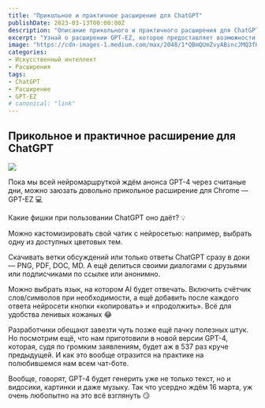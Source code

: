```yaml
---
title: "Прикольное и практичное расширение для ChatGPT"
publishDate: 2023-03-13T00:00:00Z
description: "Описание прикольного и практичного расширения для ChatGPT, которое предлагает новые функции и настройки для улучшения пользовательского опыта."
excerpt: "Узнай о расширении GPT-EZ, которое предоставляет возможности кастомизации, загрузки диалогов, выбора языка и других удобных функций для работы с ChatGPT."
image: "https://cdn-images-1.medium.com/max/2048/1*QBmQUmZvyABincJMQ3fHsA.jpeg"
categories:
- Искусственный интеллект
- Расширения
tags:
- ChatGPT
- Расширение
- GPT-EZ
# canonical: "link"
---
```


## Прикольное и практичное расширение для ChatGPT

![](https://cdn-images-1.medium.com/max/2048/1*QBmQUmZvyABincJMQ3fHsA.jpeg)

Пока мы всей нейромаршруткой ждём анонса GPT-4 через считаные дни, можно заюзать довольно прикольное расширение для Chrome — GPT-EZ 💻

Какие фишки при пользовании ChatGPT оно даёт? 💡

Можно кастомизировать свой чатик с нейросетью: например, выбрать одну из доступных цветовых тем.

Скачивать ветки обсуждений или только ответы ChatGPT сразу в доки — PNG, PDF, DOC, MD. А ещё делиться своими диалогами с друзьями или подписчиками по ссылке или анонимно.

Можно выбрать язык, на котором AI будет отвечать. Включить счётчик слов/символов при необходимости, а ещё добавить после каждого ответа нейросети кнопки «копировать» и «продолжить». Всё для удобства ленивых кожаных 😂

Разработчики обещают завезти чуть позже ещё пачку полезных штук. Но посмотрим ещё, что нам приготовили в новой версии GPT-4, которая, судя по громким заявлениям, будет аж в 537 раз круче предыдущей. И как это вообще отразится на практике на полюбившемся нам всем чат-боте.

Вообще, говорят, GPT-4 будет генерить уже не только текст, но и видосики, картинки и даже музыку. Так что усердно ждём 16 марта, уж очень любопытно на это всё взглянуть 😏
